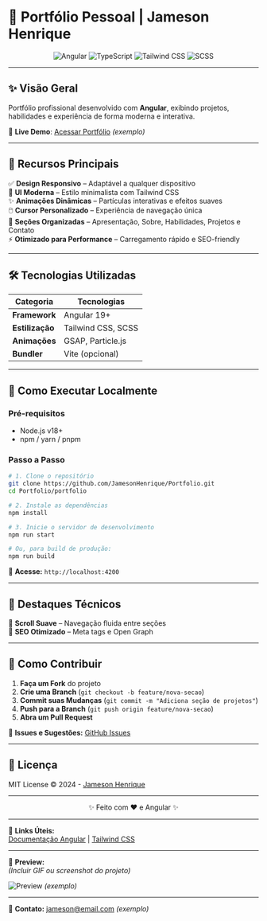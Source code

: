 # 🚀 Portfólio Pessoal | Jameson Henrique  

<div align="center">
  <img src="https://img.shields.io/badge/Angular-DD0031?style=for-the-badge&logo=angular&logoColor=white" alt="Angular">
  <img src="https://img.shields.io/badge/TypeScript-007ACC?style=for-the-badge&logo=typescript&logoColor=white" alt="TypeScript">
  <img src="https://img.shields.io/badge/Tailwind_CSS-38B2AC?style=for-the-badge&logo=tailwind-css&logoColor=white" alt="Tailwind CSS">
  <img src="https://img.shields.io/badge/SCSS-CC6699?style=for-the-badge&logo=sass&logoColor=white" alt="SCSS">
</div>

---

## ✨ **Visão Geral**  
Portfólio profissional desenvolvido com **Angular**, exibindo projetos, habilidades e experiência de forma moderna e interativa.  

🔗 **Live Demo**: [Acessar Portfólio](https://jamesonhenrique.dev) *(exemplo)*  

---

## 🎯 **Recursos Principais**  

✅ **Design Responsivo** – Adaptável a qualquer dispositivo  
🎨 **UI Moderna** – Estilo minimalista com Tailwind CSS  
✨ **Animações Dinâmicas** – Partículas interativas e efeitos suaves  
🖱️ **Cursor Personalizado** – Experiência de navegação única  
📱 **Seções Organizadas** – Apresentação, Sobre, Habilidades, Projetos e Contato  
⚡ **Otimizado para Performance** – Carregamento rápido e SEO-friendly  

---

## 🛠 **Tecnologias Utilizadas**  

| Categoria       | Tecnologias |  
|----------------|------------|  
| **Framework**  | Angular 19+ |  
| **Estilização** | Tailwind CSS, SCSS |  
| **Animações**  | GSAP, Particle.js |  
| **Bundler**    | Vite (opcional) |  

---

## 🚀 **Como Executar Localmente**  

### **Pré-requisitos**  
- Node.js v18+  
- npm / yarn / pnpm  

### **Passo a Passo**  

```bash
# 1. Clone o repositório
git clone https://github.com/JamesonHenrique/Portfolio.git
cd Portfolio/portfolio

# 2. Instale as dependências
npm install

# 3. Inicie o servidor de desenvolvimento
npm run start

# Ou, para build de produção:
npm run build
```

📌 **Acesse:** `http://localhost:4200`  

---


## 🌟 **Destaques Técnicos**  

🔹 **Scroll Suave** – Navegação fluida entre seções  
🔹 **SEO Otimizado** – Meta tags e Open Graph  

---

## 🤝 **Como Contribuir**  

1. **Faça um Fork** do projeto  
2. **Crie uma Branch** (`git checkout -b feature/nova-secao`)  
3. **Commit suas Mudanças** (`git commit -m "Adiciona seção de projetos"`)  
4. **Push para a Branch** (`git push origin feature/nova-secao`)  
5. **Abra um Pull Request**  

📌 **Issues e Sugestões:** [GitHub Issues](https://github.com/JamesonHenrique/Portfolio/issues)  

---

## 📜 **Licença**  

MIT License © 2024 - [Jameson Henrique](https://github.com/JamesonHenrique)  

---

<div align="center">
  <p>✨ Feito com ♥ e Angular ✨</p>
</div>  

---

🔗 **Links Úteis:**  
[Documentação Angular](https://angular.io/docs) | [Tailwind CSS](https://tailwindcss.com/docs)  

---

🎨 **Preview:**  
*(Incluir GIF ou screenshot do projeto)*  

![Preview](https://via.placeholder.com/800x500/2D3748/FFFFFF?text=Portfolio+Preview) *(exemplo)*  

--- 

📧 **Contato:** [jameson@email.com](mailto:jameson@email.com) *(exemplo)*
